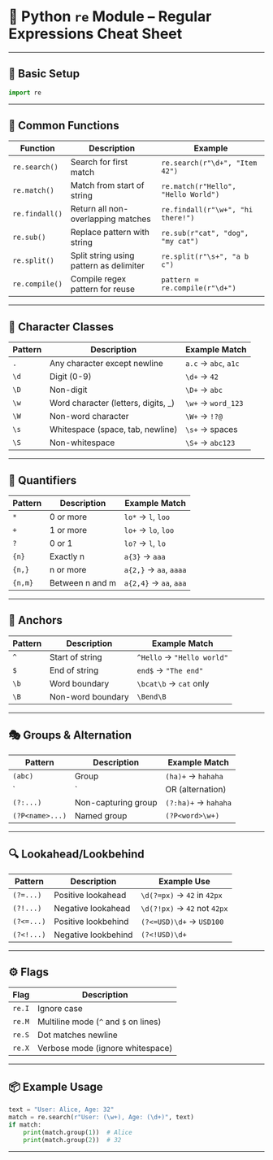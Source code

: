 # 🐍 Python `re` Module – Regular Expressions Cheat Sheet

---

## 🔰 Basic Setup

```python
import re
```

---

## 🎯 Common Functions

| Function         | Description                                 | Example |
|------------------|---------------------------------------------|---------|
| `re.search()`    | Search for first match                      | `re.search(r"\d+", "Item 42")` |
| `re.match()`     | Match from start of string                  | `re.match(r"Hello", "Hello World")` |
| `re.findall()`   | Return all non-overlapping matches          | `re.findall(r"\w+", "hi there!")` |
| `re.sub()`       | Replace pattern with string                 | `re.sub(r"cat", "dog", "my cat")` |
| `re.split()`     | Split string using pattern as delimiter     | `re.split(r"\s+", "a b  c")` |
| `re.compile()`   | Compile regex pattern for reuse             | `pattern = re.compile(r"\d+")` |

---

## 🧱 Character Classes

| Pattern | Description                          | Example Match        |
|---------|--------------------------------------|----------------------|
| `.`     | Any character except newline         | `a.c` → `abc`, `a1c` |
| `\d`   | Digit (0-9)                          | `\d+` → `42`        |
| `\D`   | Non-digit                            | `\D+` → `abc`       |
| `\w`   | Word character (letters, digits, _)  | `\w+` → `word_123`  |
| `\W`   | Non-word character                   | `\W+` → `!?@`       |
| `\s`   | Whitespace (space, tab, newline)     | `\s+` → spaces      |
| `\S`   | Non-whitespace                       | `\S+` → `abc123`    |

---

## 🔁 Quantifiers

| Pattern    | Description                      | Example Match         |
|------------|----------------------------------|------------------------|
| `*`        | 0 or more                        | `lo*` → `l`, `loo`     |
| `+`        | 1 or more                        | `lo+` → `lo`, `loo`    |
| `?`        | 0 or 1                           | `lo?` → `l`, `lo`      |
| `{n}`      | Exactly n                        | `a{3}` → `aaa`         |
| `{n,}`     | n or more                        | `a{2,}` → `aa`, `aaaa` |
| `{n,m}`    | Between n and m                  | `a{2,4}` → `aa`, `aaa` |

---

## 🧠 Anchors

| Pattern | Description             | Example Match             |
|--------|-------------------------|----------------------------|
| `^`     | Start of string         | `^Hello` → `"Hello world"` |
| `$`     | End of string           | `end$` → `"The end"`       |
| `\b`   | Word boundary           | `\bcat\b` → `cat` only    |
| `\B`   | Non-word boundary       | `\Bend\B`                |

---

## 🎭 Groups & Alternation

| Pattern     | Description                      | Example Match            |
|-------------|----------------------------------|---------------------------|
| `(abc)`     | Group                            | `(ha)+` → `hahaha`        |
| `|`         | OR (alternation)                 | `cat|dog` → `cat` or `dog`|
| `(?:...)`   | Non-capturing group              | `(?:ha)+` → `hahaha`      |
| `(?P<name>...)` | Named group                 | `(?P<word>\w+)`          |

---

## 🔍 Lookahead/Lookbehind

| Pattern         | Description                      | Example Use                |
|------------------|----------------------------------|----------------------------|
| `(?=...)`        | Positive lookahead               | `\d(?=px)` → `42` in `42px`|
| `(?!...)`        | Negative lookahead               | `\d(?!px)` → `42` not `42px`|
| `(?<=...)`       | Positive lookbehind              | `(?<=USD)\d+` → `USD100`   |
| `(?<!...)`       | Negative lookbehind              | `(?<!USD)\d+`              |

---

## ⚙️ Flags

| Flag        | Description                          |
|-------------|--------------------------------------|
| `re.I`      | Ignore case                          |
| `re.M`      | Multiline mode (`^` and `$` on lines)|
| `re.S`      | Dot matches newline                  |
| `re.X`      | Verbose mode (ignore whitespace)     |

---

## 📦 Example Usage

```python
text = "User: Alice, Age: 32"
match = re.search(r"User: (\w+), Age: (\d+)", text)
if match:
    print(match.group(1))  # Alice
    print(match.group(2))  # 32
```

---
